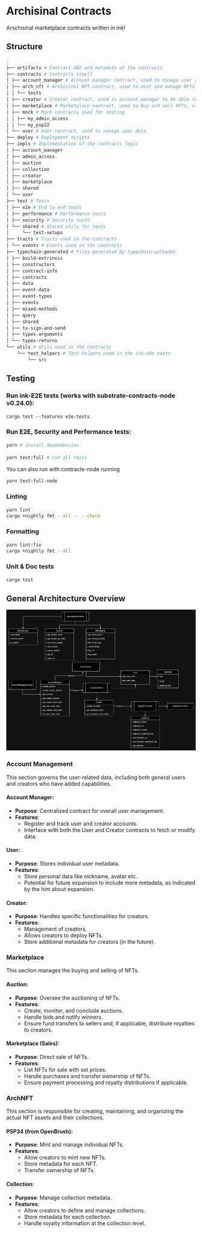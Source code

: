 # Archisinal Contracts

Arschisinal marketplace contracts written in ink!

## Structure

```bash
.
├── artifacts # Contract ABI and metadata of the contracts
├── contracts # Contracts itself
│ ├── account_manager # Account manager contract, used to manage user accounts
│ ├── arch_nft # Archisinal NFT contract, used to mint and manage NFTs
│ │ └── tests
│ ├── creator # Creator contract, used in account_manager to be able to create new creators
│ ├── marketplace # Marketplace contract, used to buy and sell NFTs, also contains the auction logic
│ ├── mock # Mock contracts used for testing
│ │ ├── my_admin_access
│ │ └── my_psp22
│ └── user # User contract, used to manage user data
├── deploy # Deployment scripts
├── impls # Implementation of the contracts logic
│ ├── account_manager
│ ├── admin_access
│ ├── auction
│ ├── collection
│ ├── creator
│ ├── marketplace
│ ├── shared
│ └── user
├── test # Tests
│ ├── e2e # End to end tests
│ ├── performance # Performance tests
│ ├── security # Security tests
│ └── shared # Shared utils for tests
│     └── test-setups
├── traits # Traits used in the contracts
│ └── events # Events used in the contracts
├── typechain-generated # Files generated by typechain-polkadot
│ ├── build-extrinsic
│ ├── constructors
│ ├── contract-info
│ ├── contracts
│ ├── data
│ ├── event-data
│ ├── event-types
│ ├── events
│ ├── mixed-methods
│ ├── query
│ ├── shared
│ ├── tx-sign-and-send
│ ├── types-arguments
│ └── types-returns
└── utils # Utils used in the contracts
    └── test_helpers # Test helpers used in the ink-e2e tests
        └── src
```

## Testing 

### Run ink-E2E tests (works with substrate-contracts-node v0.24.0):

`cargo test --features e2e-tests`

### Run E2E, Security and Performance tests:

```bash
yarn # install dependencies

yarn test:full # run all tests
```

You can also run with contracts-node running

```bash
yarn test:full-node
```

### Linting

```bash
yarn lint
cargo +nightly fmt --all -- --check
```

### Formatting

```bash
yarn lint:fix
cargo +nightly fmt --all
```

### Unit & Doc tests

```bash
cargo test
```

## General Architecture Overview

![Contract Diagram](./imgs/ArchisinalContractsDiagram.png)

### Account Management

This section governs the user-related data, including both general users and creators who have added capabilities.

#### Account Manager:
- **Purpose**: Centralized contract for overall user management.
- **Features**:
    - Register and track user and creator accounts.
    - Interface with both the User and Creator contracts to fetch or modify data.

#### User:
- **Purpose**: Stores individual user metadata.
- **Features**:
    - Store personal data like nickname, avatar etc.
    - Potential for future expansion to include more metadata, as indicated by the hint about expansion.

#### Creator:
- **Purpose**: Handles specific functionalities for creators.
- **Features**:
    - Management of creators.
    - Allows creators to deploy NFTs.
    - Store additional metadata for creators (in the future).

### Marketplace

This section manages the buying and selling of NFTs.

#### Auction:
- **Purpose**: Oversee the auctioning of NFTs.
- **Features**:
    - Create, monitor, and conclude auctions.
    - Handle bids and notify winners.
    - Ensure fund transfers to sellers and, if applicable, distribute royalties to creators.

#### Marketplace (Sales):
- **Purpose**: Direct sale of NFTs.
- **Features**:
    - List NFTs for sale with set prices.
    - Handle purchases and transfer ownership of NFTs.
    - Ensure payment processing and royalty distributions if applicable.

### ArchNFT

This section is responsible for creating, maintaining, and organizing the actual NFT assets and their collections.

#### PSP34 (from OpenBrush):
- **Purpose**: Mint and manage individual NFTs.
- **Features**:
    - Allow creators to mint new NFTs.
    - Store metadata for each NFT.
    - Transfer ownership of NFTs.
  
#### Collection:
- **Purpose**: Manage collection metadata.
- **Features**:
    - Allow creators to define and manage collections.
    - Store metadata for each collection.
    - Handle royalty information at the collection level.

